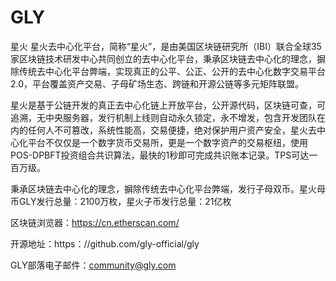 # GLY
星火
星火去中心化平台，简称“星火”，是由美国区块链研究所（IBI）联合全球35家区块链技术研发中心共同创立的去中心化平台，秉承区块链去中心化的理念，摒除传统去中心化平台弊端，实现真正的公平、公正、公开的去中心化数字交易平台2.0，平台覆盖资产交易、子母矿场生态、跨链和开源公链等多元矩阵联盟。

星火是基于公链开发的真正去中心化链上开放平台，公开源代码，区块链可查，可追溯，无中央服务器，发行机制上线则自动永久锁定，永不增发，包含开发团队在内的任何人不可篡改，系统性能高，交易便捷，绝对保护用户资产安全，星火去中心化平台不仅仅是一个数字货币交易所，更是一个数字资产的交易枢纽，使用POS-DPBFT投资组合共识算法，最快的1秒即可完成共识账本记录。TPS可达一百万级。

秉承区块链去中心化的理念，摒除传统去中心化平台弊端，发行子母双币。星火母币GLY发行总量：2100万枚，星火子币发行总量：21亿枚


区块链浏览器：https://cn.etherscan.com/

开源地址：https：//github.com/gly-official/gly

GLY部落电子邮件：community@gly.com
